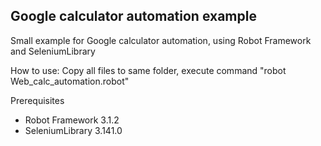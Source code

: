 ## Google calculator automation example

Small example for Google calculator automation, using Robot Framework and SeleniumLibrary

How to use:
Copy all files to same folder, execute command
"robot Web_calc_automation.robot"

Prerequisites
- Robot Framework 3.1.2
- SeleniumLibrary 3.141.0
